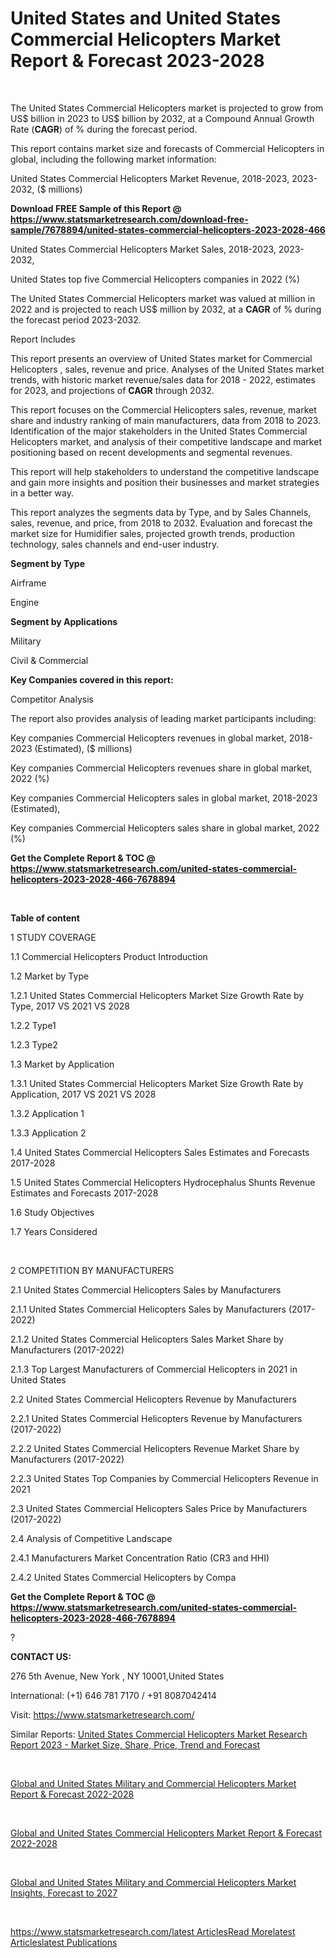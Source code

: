 <h1>United States and United States Commercial Helicopters Market Report & Forecast 2023-2028</h1><br/><p>The United States Commercial Helicopters market is projected to grow from US$ billion in 2023 to US$ billion by 2032, at a Compound Annual Growth Rate (<strong>CAGR</strong>) of % during the forecast period.</p>
 
 
 
 <p>This report contains market size and forecasts of Commercial Helicopters in global, including the following market information:</p>
 
 
 
 <p>United States Commercial Helicopters Market Revenue, 2018-2023, 2023-2032, ($ millions)</p>
 
 
 
 <p><strong>Download FREE Sample of this Report @ <a href="https://www.statsmarketresearch.com/download-free-sample/7678894/united-states-commercial-helicopters-2023-2028-466">https://www.statsmarketresearch.com/download-free-sample/7678894/united-states-commercial-helicopters-2023-2028-466</a></strong></p>
 
 
 
 <p>United States Commercial Helicopters Market Sales, 2018-2023, 2023-2032,</p>
 
 
 
 <p>United States top five Commercial Helicopters companies in 2022 (%)</p>
 
 
 
 <p>The United States Commercial Helicopters market was valued at million in 2022 and is projected to reach US$ million by 2032, at a <strong>CAGR</strong> of % during the forecast period 2023-2032.</p>
 
 
 
 <p>Report Includes</p>
 
 
 
 <p>This report presents an overview of United States market for Commercial Helicopters , sales, revenue and price. Analyses of the United States market trends, with historic market revenue/sales data for 2018 - 2022, estimates for 2023, and projections of <strong>CAGR</strong> through 2032.</p>
 
 
 
 <p>This report focuses on the Commercial Helicopters sales, revenue, market share and industry ranking of main manufacturers, data from 2018 to 2023. Identification of the major stakeholders in the United States Commercial Helicopters market, and analysis of their competitive landscape and market positioning based on recent developments and segmental revenues.</p>
 
 
 
 <p>This report will help stakeholders to understand the competitive landscape and gain more insights and position their businesses and market strategies in a better way.</p>
 
 
 
 <p>This report analyzes the segments data by Type, and by Sales Channels, sales, revenue, and price, from 2018 to 2032. Evaluation and forecast the market size for Humidifier sales, projected growth trends, production technology, sales channels and end-user industry.</p>
 
 
 
 <p><strong>Segment by Type</strong></p>
 
 
 
 <p>Airframe</p>
 
 
 
 <p>Engine</p>
 
 
 
 <p><strong>Segment <strong><strong>by Applications</strong></strong></strong></p>
 
 
 
 <p>Military</p>
 
 
 
 <p>Civil & Commercial</p>
 
 
 
 <p><strong>Key Companies covered in this report:</strong></p>
 
 
 
 <p>Competitor Analysis</p>
 
 
 
 <p>The report also provides analysis of leading market participants including:</p>
 
 
 
 <p>Key companies Commercial Helicopters revenues in global market, 2018-2023 (Estimated), ($ millions)</p>
 
 
 
 <p>Key companies Commercial Helicopters revenues share in global market, 2022 (%)</p>
 
 
 
 <p>Key companies Commercial Helicopters sales in global market, 2018-2023 (Estimated),</p>
 
 
 
 <p>Key companies Commercial Helicopters sales share in global market, 2022 (%)</p>
 
 
 
 <div><b>Get the Complete Report & TOC @ <a href="https://www.statsmarketresearch.com/united-states-commercial-helicopters-2023-2028-466-7678894">https://www.statsmarketresearch.com/united-states-commercial-helicopters-2023-2028-466-7678894</a></b></div>
 
 
 
 <p><br />
 
 <b>Table of content</b></p>
 
 
 
 <p>1 STUDY COVERAGE<br />
 
 1.1 Commercial Helicopters Product Introduction<br />
 
 1.2 Market by Type<br />
 
 1.2.1 United States Commercial Helicopters Market Size Growth Rate by Type, 2017 VS 2021 VS 2028<br />
 
 1.2.2 Type1<br />
 
 1.2.3 Type2<br />
 
 1.3 Market by Application<br />
 
 1.3.1 United States Commercial Helicopters Market Size Growth Rate by Application, 2017 VS 2021 VS 2028<br />
 
 1.3.2 Application 1<br />
 
 1.3.3 Application 2<br />
 
 1.4 United States Commercial Helicopters Sales Estimates and Forecasts 2017-2028<br />
 
 1.5 United States Commercial Helicopters Hydrocephalus Shunts Revenue Estimates and Forecasts 2017-2028<br />
 
 1.6 Study Objectives<br />
 
 1.7 Years Considered<br />
 
 <br />
 
 2 COMPETITION BY MANUFACTURERS<br />
 
 2.1 United States Commercial Helicopters Sales by Manufacturers<br />
 
 2.1.1 United States Commercial Helicopters Sales by Manufacturers (2017-2022)<br />
 
 2.1.2 United States Commercial Helicopters Sales Market Share by Manufacturers (2017-2022)<br />
 
 2.1.3 Top Largest Manufacturers of Commercial Helicopters in 2021 in United States<br />
 
 2.2 United States Commercial Helicopters Revenue by Manufacturers<br />
 
 2.2.1 United States Commercial Helicopters Revenue by Manufacturers (2017-2022)<br />
 
 2.2.2 United States Commercial Helicopters Revenue Market Share by Manufacturers (2017-2022)<br />
 
 2.2.3 United States Top Companies by Commercial Helicopters Revenue in 2021<br />
 
 2.3 United States Commercial Helicopters Sales Price by Manufacturers (2017-2022)<br />
 
 2.4 Analysis of Competitive Landscape<br />
 
 2.4.1 Manufacturers Market Concentration Ratio (CR3 and HHI)<br />
 
 2.4.2 United States Commercial Helicopters by Compa</p>
 
 
 
 <div><b>Get the Complete Report & TOC @ <a href="https://www.statsmarketresearch.com/united-states-commercial-helicopters-2023-2028-466-7678894">https://www.statsmarketresearch.com/united-states-commercial-helicopters-2023-2028-466-7678894</a></b></div>
 
 
 
 <p>? </p>
 
 
 
 <p><b>CONTACT US:</b><br />
 
 276 5th Avenue, New York , NY 10001,United States<br />
 
 International: (+1) 646 781 7170 / +91 8087042414<br />
 
 Visit: <a href="https://www.statsmarketresearch.com/">https://www.statsmarketresearch.com/</a><br />
 
 Similar Reports: <a href="https://www.statsmarketresearch.com/united-states-commercial-helicopters-2023-2028-466-7678894">United States Commercial Helicopters Market Research Report 2023 - Market Size, Share, Price, Trend and Forecast</a><br />
 
 <br />
 
 <a href="https://www.statsmarketresearch.com/united-states-commercial-helicopters-2023-2028-466-7678894">Global and United States Military and Commercial Helicopters Market Report & Forecast 2022-2028</a><br />
 
 <br />
 
 <a href="https://www.statsmarketresearch.com/united-states-commercial-helicopters-2023-2028-466-7678894">Global and United States Commercial Helicopters Market Report & Forecast 2022-2028</a><br />
 
 <br />
 
 <a href="https://www.statsmarketresearch.com/united-states-commercial-helicopters-2023-2028-466-7678894">Global and United States Military and Commercial Helicopters Market Insights, Forecast to 2027</a><br />
 
 <br />
 
 <a href="https://gyeongbokgung.com">https://www.statsmarketresearch.com/</a><a href="https://hallyeomaritime.com">latest Articles</a><a href="https://jingwansa.com">Read More</a><a href="https://nguoiviet.jp/">latest Articles</a><a href="https://www.intelmarketresearch.com/">latest Publications</a></p>